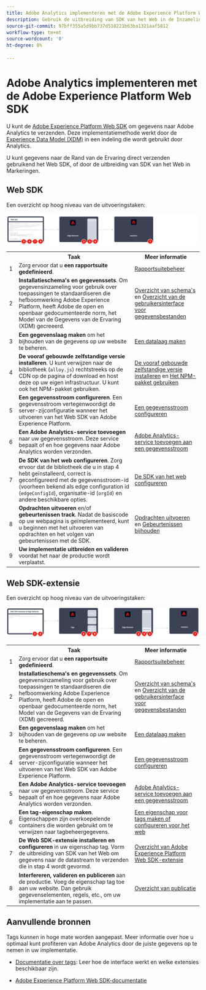 ```yaml
---
title: Adobe Analytics implementeren met de Adobe Experience Platform Web SDK
description: Gebruik de uitbreiding van SDK van het Web in de Inzameling van Gegevens van Adobe Experience Platform om gegevens naar Adobe Analytics te verzenden.
source-git-commit: 97bff355a5d9bb737d510221b63ba1321aaf5812
workflow-type: tm+mt
source-wordcount: '0'
ht-degree: 0%

---
```


# Adobe Analytics implementeren met de Adobe Experience Platform Web SDK

U kunt de [Adobe Experience Platform Web SDK](https://experienceleague.adobe.com/docs/experience-platform/tags/extensions/client/sdk/overview.html) om gegevens naar Adobe Analytics te verzenden. Deze implementatiemethode werkt door de [Experience Data Model (XDM)](https://experienceleague.adobe.com/docs/experience-platform/xdm/home.html?lang=nl) in een indeling die wordt gebruikt door Analytics.

U kunt gegevens naar de Rand van de Ervaring direct verzenden gebruikend het Web SDK, of door de uitbreiding van SDK van het Web in Markeringen.

## Web SDK

Een overzicht op hoog niveau van de uitvoeringstaken:

![Adobe Analytics implementeren met Web SDK-workflow](../../assets/websdk-annotated.png)

<table style="width:100%">

<tr>
<th style="width:5%"></th><th style="width:60%"><b>Taak</b></th><th style="width:35%"><b>Meer informatie</b></th>
</tr>

<tr>
<td>1</td>
<td>Zorg ervoor dat u <b>een rapportsuite gedefinieerd</b>.</td>
<td><a href="../../../admin/admin/c-manage-report-suites/report-suites-admin.md">Rapportsuitebeheer</a></td>
</tr>

<tr>
<td>2</td>
<td><b>Installatieschema's en gegevenssets</b>. Om gegevensinzameling voor gebruik over toepassingen te standaardiseren die hefboomwerking Adobe Experience Platform, heeft Adobe de open en openbaar gedocumenteerde norm, het Model van de Gegevens van de Ervaring (XDM) gecreeerd.</td>
<td><a href="https://experienceleague.adobe.com/docs/experience-platform/xdm/ui/overview.html?lang=en">Overzicht van schema's</a> en <a href="https://experienceleague.adobe.com/docs/experience-platform/catalog/datasets/user-guide.html?lang=en">Overzicht van de gebruikersinterface voor gegevensbestanden</a></td>
</tr>

<tr>
<td>3</td>
<td><b>Een gegevenslaag maken</b> om het bijhouden van de gegevens op uw website te beheren.</td>
<td><a href="../../prepare/data-layer.md">Een datalaag maken</a></td>
</tr>

<tr>
<td> 4</td>
<td><b>De vooraf gebouwde zelfstandige versie installeren</b>. U kunt verwijzen naar de bibliotheek (<code>alloy.js</code>) rechtstreeks op de CDN op de pagina of download en host deze op uw eigen infrastructuur. U kunt ook het NPM-pakket gebruiken.</td>
<td><a href="https://experienceleague.adobe.com/docs/experience-platform/edge/fundamentals/installing-the-sdk.html?lang=en#option-2%3A-installing-the-prebuilt-standalone-version">De vooraf gebouwde zelfstandige versie installeren</a> en <a href="https://experienceleague.adobe.com/docs/experience-platform/edge/fundamentals/installing-the-sdk.html?lang=en#option-3%3A-using-the-npm-package">Het NPM-pakket gebruiken</a></td>
</tr>

<tr>
<td>5</td>
<td><b>Een gegevensstroom configureren</b>. Een gegevensstroom vertegenwoordigt de server-zijconfiguratie wanneer het uitvoeren van het Web SDK van Adobe Experience Platform.</td>
<td><a href="https://experienceleague.adobe.com/docs/experience-platform/edge/datastreams/configure.html?lang=en">Een gegevensstroom configureren<a></td> 
</tr>

<td>6</td>
<td><b>Een Adobe Analytics-service toevoegen</b> naar uw gegevensstroom. Deze service bepaalt of en hoe gegevens naar Adobe Analytics worden verzonden.</td>
<td><a href="https://experienceleague.adobe.com/docs/experience-platform/edge/datastreams/configure.html?lang=en#analytics">Adobe Analytics-service toevoegen aan een gegevensstroom</a></td>
</tr>

<tr>
<td>7</td>
<td><b>De SDK van het web configureren</b>. Zorg ervoor dat de bibliotheek die u in stap 4 hebt geïnstalleerd, correct is geconfigureerd met de gegevensstroom-id (voorheen bekend als edge configuration id (<code>edgeConfigId</code>), organisatie-id (<code>orgId</code>) en andere beschikbare opties.</td>
<td><a href="https://experienceleague.adobe.com/docs/experience-platform/edge/fundamentals/configuring-the-sdk.html?lang=en">De SDK van het web configureren</a></td>
</tr>

<tr>
<td>8</td>
<td><b>Opdrachten uitvoeren</b> en/of <b>gebeurtenissen track</b>. Nadat de basiscode op uw webpagina is geïmplementeerd, kunt u beginnen met het uitvoeren van opdrachten en het volgen van gebeurtenissen met de SDK.
</td>
<td><a href="https://experienceleague.adobe.com/docs/experience-platform/edge/fundamentals/executing-commands.html?lang=en">Opdrachten uitvoeren</a> en <a href="https://experienceleague.adobe.com/docs/experience-platform/edge/fundamentals/tracking-events.html?lang=en">Gebeurtenissen bijhouden</a></td>
</tr>

<tr>
<td>9</td><td><b>Uw implementatie uitbreiden en valideren</b> voordat het naar de productie wordt verplaatst.</td><td></td> 
</tr>
</table>


## Web SDK-extensie

Een overzicht op hoog niveau van de uitvoeringstaken:

![Adobe Analytics implementeren met de webSDK-uitbreidingsworkflow](../../assets/websdk-extension-annotated.png)

<table style="width:100%">

<tr>
<th style="width:5%"></th><th style="width:60%"><b>Taak</b></th><th style="width:35%"><b>Meer informatie</b></th>
</tr>

<tr>
<td>1</td>
<td>Zorg ervoor dat u <b>een rapportsuite gedefinieerd</b>.</td>
<td><a href="../../../admin/admin/c-manage-report-suites/report-suites-admin.md">Rapportsuitebeheer</a></td>
</tr>

<tr>
<td>2</td>
<td><b>Installatieschema's en gegevenssets</b>. Om gegevensinzameling voor gebruik over toepassingen te standaardiseren die hefboomwerking Adobe Experience Platform, heeft Adobe de open en openbaar gedocumenteerde norm, het Model van de Gegevens van de Ervaring (XDM) gecreeerd.</td>
<td><a href="https://experienceleague.adobe.com/docs/experience-platform/xdm/ui/overview.html?lang=en">Overzicht van schema's</a> en <a href="https://experienceleague.adobe.com/docs/experience-platform/catalog/datasets/user-guide.html?lang=en">Overzicht van de gebruikersinterface voor gegevensbestanden</a></td>
</tr>

<tr>
<td>3</td>
<td><b>Een gegevenslaag maken</b> om het bijhouden van de gegevens op uw website te beheren.</td>
<td><a href="../../prepare/data-layer.md">Een datalaag maken</a></td>
</tr>

<tr>
<td>4</td>
<td><b>Een gegevensstroom configureren</b>. Een gegevensstroom vertegenwoordigt de server-zijconfiguratie wanneer het uitvoeren van het Web SDK van Adobe Experience Platform.</td>
<td><a href="https://experienceleague.adobe.com/docs/experience-platform/edge/datastreams/configure.html?lang=en">Een gegevensstroom configureren<a></td> 
</tr>

<tr>
<td>5</td> 
<td><b>Een Adobe Analytics-service toevoegen</b> naar uw gegevensstroom. Deze service bepaalt of en hoe gegevens naar Adobe Analytics worden verzonden.</td>
<td><a href="https://experienceleague.adobe.com/docs/experience-platform/edge/datastreams/configure.html?lang=en#analytics">Adobe Analytics-service toevoegen aan een gegevensstroom</a></td>
</tr>

<tr>
<td>6</td>
<td><b>Een tag-eigenschap maken</b>. Eigenschappen zijn overkoepelende containers die worden gebruikt om te verwijzen naar tagbeheergegevens.</td>
<td><a href="https://experienceleague.adobe.com/docs/experience-platform/tags/admin/companies-and-properties.html?lang=en#for-web">Een eigenschap voor tags maken of configureren voor het web</a></td>
</tr>

<tr>
<td>7</td> 
<td><b>De Web SDK-extensie installeren en configureren</b> in uw eigenschap tag. Vorm de uitbreiding van SDK van het Web om gegevens naar de datastream te verzenden die in stap 4 wordt gevormd.</td>
<td><a href="https://experienceleague.adobe.com/docs/experience-platform/tags/extensions/client/sdk/overview.html?lang=en">Overzicht van Adobe Experience Platform Web SDK-extensie</a></td>
</tr>

<tr>
<td>8</td>
<td><b>Interfereren, valideren en publiceren</b> aan de productie. Voeg de eigenschap tag toe aan uw website. Dan gebruik gegevenselementen, regels, etc., om uw implementatie aan te passen.</td>
<td><a href="https://experienceleague.adobe.com/docs/experience-platform/tags/publish/overview.html?lang=en">Overzicht van publicatie</a></td>
</tr>

</table>


## Aanvullende bronnen

Tags kunnen in hoge mate worden aangepast. Meer informatie over hoe u optimaal kunt profiteren van Adobe Analytics door de juiste gegevens op te nemen in uw implementatie.

- [Documentatie over tags](https://experienceleague.adobe.com/docs/experience-platform/tags/home.html#): Leer hoe de interface werkt en welke extensies beschikbaar zijn.

- [Adobe Experience Platform Web SDK-documentatie](https://experienceleague.adobe.com/docs/web-sdk.html?lang=en)
